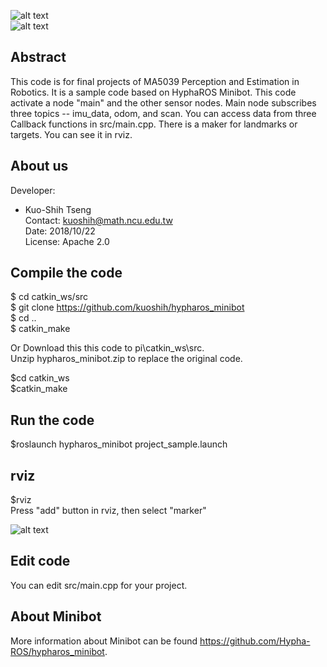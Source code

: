![alt text](https://github.com/Hypha-ROS/hypharos_minibot/blob/master/document/logo/HyphaROS_logo_2.png)  
![alt text](https://github.com/Hypha-ROS/hypharos_minibot/blob/master/document/HyphaROS_MiniBot_photo.jpg)  

## Abstract
This code is for final projects of MA5039 Perception and Estimation in Robotics.
It is a sample code based on HyphaROS Minibot.
This code activate a node "main" and the other sensor nodes. 
Main node subscribes three topics -- imu_data, odom, and scan. 
You can access data from three Callback functions in src/main.cpp.
There is a maker for landmarks or targets.
You can see it in rviz.

## About us

Developer:   
* Kuo-Shih Tseng   
Contact: kuoshih@math.ncu.edu.tw   
Date: 2018/10/22  
License: Apache 2.0  


## Compile the code
$ cd catkin_ws/src  
$ git clone https://github.com/kuoshih/hypharos_minibot   
$ cd ..  
$ catkin_make  

Or Download this this code to pi\catkin_ws\src.   
Unzip hypharos_minibot.zip to replace the original code.
  
$cd catkin_ws  
$catkin_make  

## Run the code   
$roslaunch hypharos_minibot project_sample.launch

## rviz
$rviz  
Press "add" button in rviz, then select "marker"  

![alt text](https://github.com/Hypha-ROS/hypharos_minibot/blob/master/document/target.png)  
## Edit code  
You can edit src/main.cpp for your project.

## About Minibot
More information about Minibot can be found https://github.com/Hypha-ROS/hypharos_minibot.   
